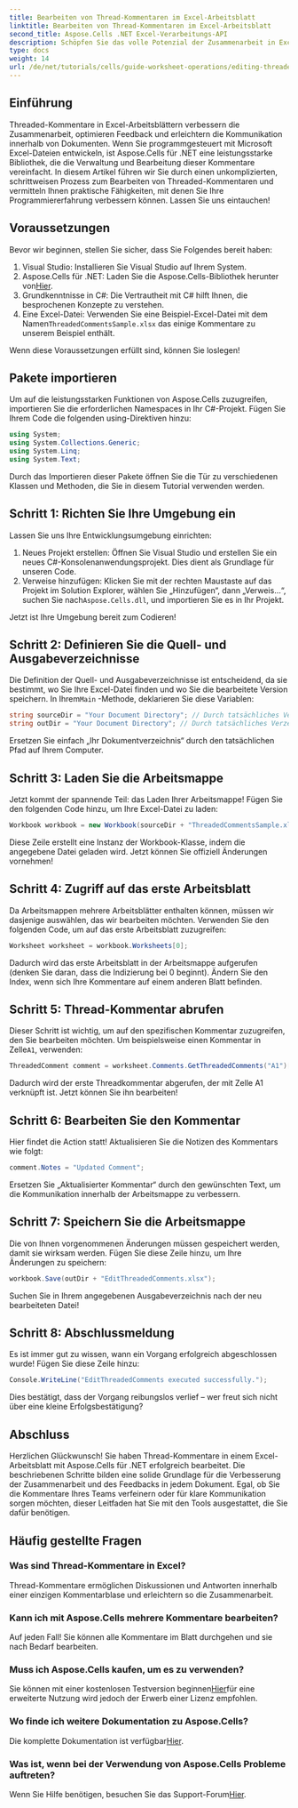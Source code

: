 ```yaml
---
title: Bearbeiten von Thread-Kommentaren im Excel-Arbeitsblatt
linktitle: Bearbeiten von Thread-Kommentaren im Excel-Arbeitsblatt
second_title: Aspose.Cells .NET Excel-Verarbeitungs-API
description: Schöpfen Sie das volle Potenzial der Zusammenarbeit in Excel mit unserem umfassenden Leitfaden zum Bearbeiten von Thread-Kommentaren mit Aspose.Cells für .NET. Dieser Artikel bietet eine klare, schrittweise Anleitung zur Verbesserung der Kommunikation in Ihren Excel-Arbeitsblättern.
type: docs
weight: 14
url: /de/net/tutorials/cells/guide-worksheet-operations/editing-threaded-comments/
---
```

## Einführung

Threaded-Kommentare in Excel-Arbeitsblättern verbessern die Zusammenarbeit, optimieren Feedback und erleichtern die Kommunikation innerhalb von Dokumenten. Wenn Sie programmgesteuert mit Microsoft Excel-Dateien entwickeln, ist Aspose.Cells für .NET eine leistungsstarke Bibliothek, die die Verwaltung und Bearbeitung dieser Kommentare vereinfacht. In diesem Artikel führen wir Sie durch einen unkomplizierten, schrittweisen Prozess zum Bearbeiten von Threaded-Kommentaren und vermitteln Ihnen praktische Fähigkeiten, mit denen Sie Ihre Programmiererfahrung verbessern können. Lassen Sie uns eintauchen!

## Voraussetzungen
Bevor wir beginnen, stellen Sie sicher, dass Sie Folgendes bereit haben:

1. Visual Studio: Installieren Sie Visual Studio auf Ihrem System.
2.  Aspose.Cells für .NET: Laden Sie die Aspose.Cells-Bibliothek herunter von[Hier](https://releases.aspose.com/cells/net/).
3. Grundkenntnisse in C#: Die Vertrautheit mit C# hilft Ihnen, die besprochenen Konzepte zu verstehen.
4.  Eine Excel-Datei: Verwenden Sie eine Beispiel-Excel-Datei mit dem Namen`ThreadedCommentsSample.xlsx` das einige Kommentare zu unserem Beispiel enthält.

Wenn diese Voraussetzungen erfüllt sind, können Sie loslegen!

## Pakete importieren
Um auf die leistungsstarken Funktionen von Aspose.Cells zuzugreifen, importieren Sie die erforderlichen Namespaces in Ihr C#-Projekt. Fügen Sie Ihrem Code die folgenden using-Direktiven hinzu:

```csharp
using System;
using System.Collections.Generic;
using System.Linq;
using System.Text;
```

Durch das Importieren dieser Pakete öffnen Sie die Tür zu verschiedenen Klassen und Methoden, die Sie in diesem Tutorial verwenden werden.

## Schritt 1: Richten Sie Ihre Umgebung ein
Lassen Sie uns Ihre Entwicklungsumgebung einrichten:

1. Neues Projekt erstellen: Öffnen Sie Visual Studio und erstellen Sie ein neues C#-Konsolenanwendungsprojekt. Dies dient als Grundlage für unseren Code.
2. Verweise hinzufügen: Klicken Sie mit der rechten Maustaste auf das Projekt im Solution Explorer, wählen Sie „Hinzufügen“, dann „Verweis…“, suchen Sie nach`Aspose.Cells.dll`, und importieren Sie es in Ihr Projekt.

Jetzt ist Ihre Umgebung bereit zum Codieren!

## Schritt 2: Definieren Sie die Quell- und Ausgabeverzeichnisse
 Die Definition der Quell- und Ausgabeverzeichnisse ist entscheidend, da sie bestimmt, wo Sie Ihre Excel-Datei finden und wo Sie die bearbeitete Version speichern. In Ihrem`Main` -Methode, deklarieren Sie diese Variablen:

```csharp
string sourceDir = "Your Document Directory"; // Durch tatsächliches Verzeichnis ersetzen
string outDir = "Your Document Directory"; // Durch tatsächliches Verzeichnis ersetzen
```

Ersetzen Sie einfach „Ihr Dokumentverzeichnis“ durch den tatsächlichen Pfad auf Ihrem Computer.

## Schritt 3: Laden Sie die Arbeitsmappe
Jetzt kommt der spannende Teil: das Laden Ihrer Arbeitsmappe! Fügen Sie den folgenden Code hinzu, um Ihre Excel-Datei zu laden:

```csharp
Workbook workbook = new Workbook(sourceDir + "ThreadedCommentsSample.xlsx");
```

Diese Zeile erstellt eine Instanz der Workbook-Klasse, indem die angegebene Datei geladen wird. Jetzt können Sie offiziell Änderungen vornehmen!

## Schritt 4: Zugriff auf das erste Arbeitsblatt
Da Arbeitsmappen mehrere Arbeitsblätter enthalten können, müssen wir dasjenige auswählen, das wir bearbeiten möchten. Verwenden Sie den folgenden Code, um auf das erste Arbeitsblatt zuzugreifen:

```csharp
Worksheet worksheet = workbook.Worksheets[0];
```

Dadurch wird das erste Arbeitsblatt in der Arbeitsmappe aufgerufen (denken Sie daran, dass die Indizierung bei 0 beginnt). Ändern Sie den Index, wenn sich Ihre Kommentare auf einem anderen Blatt befinden.

## Schritt 5: Thread-Kommentar abrufen
 Dieser Schritt ist wichtig, um auf den spezifischen Kommentar zuzugreifen, den Sie bearbeiten möchten. Um beispielsweise einen Kommentar in Zelle`A1`, verwenden:

```csharp
ThreadedComment comment = worksheet.Comments.GetThreadedComments("A1")[0];
```

Dadurch wird der erste Threadkommentar abgerufen, der mit Zelle A1 verknüpft ist. Jetzt können Sie ihn bearbeiten!

## Schritt 6: Bearbeiten Sie den Kommentar
Hier findet die Action statt! Aktualisieren Sie die Notizen des Kommentars wie folgt:

```csharp
comment.Notes = "Updated Comment";
```

Ersetzen Sie „Aktualisierter Kommentar“ durch den gewünschten Text, um die Kommunikation innerhalb der Arbeitsmappe zu verbessern.

## Schritt 7: Speichern Sie die Arbeitsmappe
Die von Ihnen vorgenommenen Änderungen müssen gespeichert werden, damit sie wirksam werden. Fügen Sie diese Zeile hinzu, um Ihre Änderungen zu speichern:

```csharp
workbook.Save(outDir + "EditThreadedComments.xlsx");
```

Suchen Sie in Ihrem angegebenen Ausgabeverzeichnis nach der neu bearbeiteten Datei!

## Schritt 8: Abschlussmeldung
Es ist immer gut zu wissen, wann ein Vorgang erfolgreich abgeschlossen wurde! Fügen Sie diese Zeile hinzu:

```csharp
Console.WriteLine("EditThreadedComments executed successfully.");
```

Dies bestätigt, dass der Vorgang reibungslos verlief – wer freut sich nicht über eine kleine Erfolgsbestätigung?

## Abschluss
Herzlichen Glückwunsch! Sie haben Thread-Kommentare in einem Excel-Arbeitsblatt mit Aspose.Cells für .NET erfolgreich bearbeitet. Die beschriebenen Schritte bilden eine solide Grundlage für die Verbesserung der Zusammenarbeit und des Feedbacks in jedem Dokument. Egal, ob Sie die Kommentare Ihres Teams verfeinern oder für klare Kommunikation sorgen möchten, dieser Leitfaden hat Sie mit den Tools ausgestattet, die Sie dafür benötigen.

## Häufig gestellte Fragen

### Was sind Thread-Kommentare in Excel?
Thread-Kommentare ermöglichen Diskussionen und Antworten innerhalb einer einzigen Kommentarblase und erleichtern so die Zusammenarbeit.

### Kann ich mit Aspose.Cells mehrere Kommentare bearbeiten?
Auf jeden Fall! Sie können alle Kommentare im Blatt durchgehen und sie nach Bedarf bearbeiten.

### Muss ich Aspose.Cells kaufen, um es zu verwenden?
 Sie können mit einer kostenlosen Testversion beginnen[Hier](https://releases.aspose.com/)für eine erweiterte Nutzung wird jedoch der Erwerb einer Lizenz empfohlen.

### Wo finde ich weitere Dokumentation zu Aspose.Cells?
 Die komplette Dokumentation ist verfügbar[Hier](https://reference.aspose.com/cells/net/).

### Was ist, wenn bei der Verwendung von Aspose.Cells Probleme auftreten?
 Wenn Sie Hilfe benötigen, besuchen Sie das Support-Forum[Hier](https://forum.aspose.com/c/cells/9).